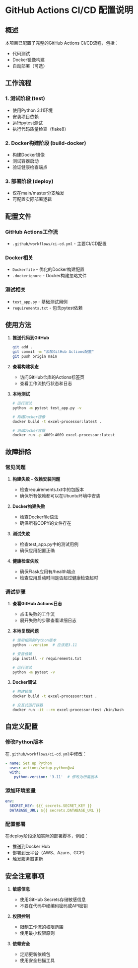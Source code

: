 # GitHub Actions CI/CD 配置说明

## 概述

本项目已配置了完整的GitHub Actions CI/CD流程，包括：
- 代码测试
- Docker镜像构建
- 自动部署（可选）

## 工作流程

### 1. 测试阶段 (test)
- 使用Python 3.11环境
- 安装项目依赖
- 运行pytest测试
- 执行代码质量检查（flake8）

### 2. Docker构建阶段 (build-docker)
- 构建Docker镜像
- 测试容器启动
- 验证健康检查端点

### 3. 部署阶段 (deploy)
- 仅在main/master分支触发
- 可配置实际部署逻辑

## 配置文件

### GitHub Actions工作流
- `.github/workflows/ci-cd.yml` - 主要CI/CD配置

### Docker相关
- `Dockerfile` - 优化的Docker构建配置
- `.dockerignore` - Docker构建忽略文件

### 测试相关
- `test_app.py` - 基础测试用例
- `requirements.txt` - 包含pytest依赖

## 使用方法

1. **推送代码到GitHub**
   ```bash
   git add .
   git commit -m "添加GitHub Actions配置"
   git push origin main
   ```

2. **查看构建状态**
   - 访问GitHub仓库的Actions标签页
   - 查看工作流执行状态和日志

3. **本地测试**
   ```bash
   # 运行测试
   python -m pytest test_app.py -v
   
   # 构建Docker镜像
   docker build -t excel-processor:latest .
   
   # 测试Docker容器
   docker run -p 4009:4009 excel-processor:latest
   ```

## 故障排除

### 常见问题

1. **构建失败 - 依赖安装问题**
   - 检查requirements.txt中的包版本
   - 确保所有依赖都可以在Ubuntu环境中安装

2. **Docker构建失败**
   - 检查Dockerfile语法
   - 确保所有COPY的文件存在

3. **测试失败**
   - 检查test_app.py中的测试用例
   - 确保应用配置正确

4. **健康检查失败**
   - 确保Flask应用有/health端点
   - 检查应用启动时间是否超过健康检查超时

### 调试步骤

1. **查看GitHub Actions日志**
   - 点击失败的工作流
   - 展开失败的步骤查看详细日志

2. **本地复现问题**
   ```bash
   # 使用相同的Python版本
   python --version  # 应该是3.11
   
   # 安装依赖
   pip install -r requirements.txt
   
   # 运行测试
   python -m pytest -v
   ```

3. **Docker调试**
   ```bash
   # 构建镜像
   docker build -t excel-processor:test .
   
   # 交互式运行容器
   docker run -it --rm excel-processor:test /bin/bash
   ```

## 自定义配置

### 修改Python版本
在`.github/workflows/ci-cd.yml`中修改：
```yaml
- name: Set up Python
  uses: actions/setup-python@v4
  with:
    python-version: '3.11'  # 修改为所需版本
```

### 添加环境变量
```yaml
env:
  SECRET_KEY: ${{ secrets.SECRET_KEY }}
  DATABASE_URL: ${{ secrets.DATABASE_URL }}
```

### 配置部署
在deploy阶段添加实际的部署脚本，例如：
- 推送到Docker Hub
- 部署到云平台（AWS、Azure、GCP）
- 触发服务器更新

## 安全注意事项

1. **敏感信息**
   - 使用GitHub Secrets存储敏感信息
   - 不要在代码中硬编码密码或API密钥

2. **权限控制**
   - 限制工作流的权限范围
   - 使用最小权限原则

3. **依赖安全**
   - 定期更新依赖包
   - 使用安全扫描工具
